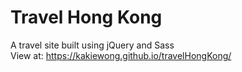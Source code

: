 # Travel Hong Kong
A travel site built using jQuery and Sass
<br>
View at: https://kakiewong.github.io/travelHongKong/
